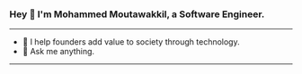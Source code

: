 



### Hey :wave: I'm **M**ohammed **M**outawakkil, a Software Engineer.
---

-   :seedling: I help founders add value to society through technology.
-   :thought_balloon: Ask me anything.

---
